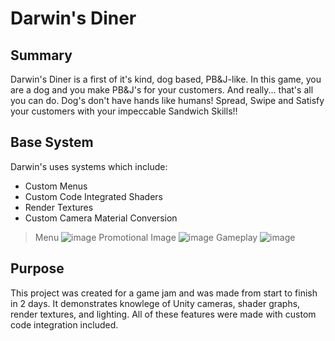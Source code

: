 # Darwin's Diner

## Summary

Darwin's Diner is a first of it's kind, dog based, PB&J-like. In this game, you are a dog and you make PB&J's for your customers. And really... that's all you can do. Dog's don't have hands like humans!
Spread, Swipe and Satisfy your customers with your impeccable Sandwich Skills!!

## Base System

Darwin's uses systems which include:

- Custom Menus
- Custom Code Integrated Shaders
- Render Textures
- Custom Camera Material Conversion


> Menu
![image](https://i.imgur.com/HeGwc5h.png)
> Promotional Image
![image]([https://i.imgur.com/HeGwc5h.png](https://i.imgur.com/0HMGeGN.png))
> Gameplay
![image]([https://i.imgur.com/HeGwc5h.png](https://i.imgur.com/0M8dQVL.png))


## Purpose

This project was created for a game jam and was made from start to finish in 2 days. It demonstrates knowlege of Unity cameras, shader graphs, render textures, and lighting. All of these features were made with custom code integration included.
